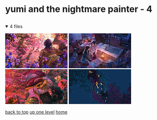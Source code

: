 # yumi and the nightmare painter - 4

<a id=""></a>

## [](/README.MD)
<details open>
<summary>4 files</summary>
<p>

[![Backlit by Wonder by Aliya Chen](/.internals/thumbnails/desktop/cosmere/yumi%20and%20the%20nightmare%20painter/Backlit_by_Wonder_by_Aliya_Chen.jpg "Backlit by Wonder by Aliya Chen")](/desktop/cosmere/yumi%20and%20the%20nightmare%20painter/Backlit_by_Wonder_by_Aliya_Chen.jpg)
[![Learning To Paint by Aliya Chen](/.internals/thumbnails/desktop/cosmere/yumi%20and%20the%20nightmare%20painter/Learning_to_Paint_by_Aliya_Chen.jpg "Learning To Paint by Aliya Chen")](/desktop/cosmere/yumi%20and%20the%20nightmare%20painter/Learning_to_Paint_by_Aliya_Chen.jpg)
[![Thirty Seven Spirits by Aliya Chen](/.internals/thumbnails/desktop/cosmere/yumi%20and%20the%20nightmare%20painter/Thirty_Seven_Spirits_by_Aliya_Chen.jpg "Thirty Seven Spirits by Aliya Chen")](/desktop/cosmere/yumi%20and%20the%20nightmare%20painter/Thirty_Seven_Spirits_by_Aliya_Chen.jpg)
[![Yumi_wallpaper_horizontal_no_title.jpg](/.internals/thumbnails/desktop/cosmere/yumi%20and%20the%20nightmare%20painter/Yumi_wallpaper_horizontal_no_title.jpg "Yumi_wallpaper_horizontal_no_title.jpg")](/desktop/cosmere/yumi%20and%20the%20nightmare%20painter/Yumi_wallpaper_horizontal_no_title.jpg)

</p>
</details>


[back to top](#)
[up one level](/desktop/cosmere/README.MD)
[home](/)
